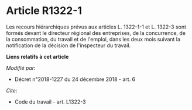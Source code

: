 # Article R1322-1

Les recours hiérarchiques prévus aux articles L. 1322-1-1 et L. 1322-3 sont formés devant le directeur régional des
entreprises, de la concurrence, de la consommation, du travail et de l'emploi, dans les deux mois suivant la notification de
la décision de l'inspecteur du travail.

**Liens relatifs à cet article**

_Modifié par_:

  - Décret n°2018-1227 du 24 décembre 2018 - art. 6

_Cite_:

  - Code du travail - art. L1322-3
